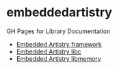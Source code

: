 # embeddedartistry
GH Pages for Library Documentation

* [Embedded Artistry framework](framework/index.html)
* [Embedded Artistry libc](libc/index.html)
* [Embedded Artistry libmemory](libmemory/index.html)
